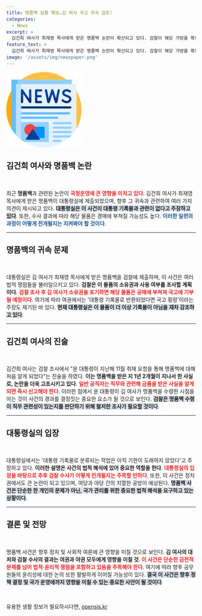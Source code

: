 ```yaml
---
title: 명품백 실물 확보…김 여사 국고 귀속 검토!
categories:
  - News
excerpt: >
  김건희 여사가 최재영 목사에게 받은 명품백 논란이 확산되고 있다. 검찰이 해당 가방을 확보하고 국고 귀속 방안을 검토 중이며, 대통령실은 이미 명품백이 기록물이 아니라고 해명했다. 사건의 전모가 밝혀질 수 있을지 주목된다!
feature_text: >
  김건희 여사가 최재영 목사에게 받은 명품백 논란이 확산되고 있다. 검찰이 해당 가방을 확보하고 국고 귀속 방안을 검토 중이며, 대통령실은 이미 명품백이 기록물이 아니라고 해명했다. 사건의 전모가 밝혀질 수 있을지 주목된다!
image: '/assets/img/newspaper.png'
---
```


<p><img src="/assets/img/newspaper.png" alt="kimp 속보" /></p>

<h2 data-ke-size="size26">김건희 여사와 명품백 논란</h2>

<p data-ke-size="size16">&nbsp;</p>

<p>최근 <b>명품백</b>과 관련된 논란이 <b><span style="color: #ee2323;">국정운영에 큰 영향을 미치고 있다</span></b>. 김건희 여사가 최재영 목사에게 받은 명품백이 대통령실에 제출되었으며, 향후 그 귀속과 관련하여 여러 가지 의견이 제시되고 있다. <b><span style="background-color: #21538527;">대통령실은 이 사건이 대통령 기록물과 관련이 없다고 주장하고 있다</span></b>. 또한, 수사 결과에 따라 해당 물품은 경매에 부쳐질 가능성도 높다. <b><span style="color: #1a5490;">이러한 일련의 과정이 어떻게 전개될지는 지켜봐야 할 것이다</span></b>.</p>

<hr>

<h2 data-ke-size="size26">명품백의 귀속 문제</h2>

<p data-ke-size="size16">&nbsp;</p>

<p>대통령실은 김 여사가 최재영 목사에게 받은 명품백을 검찰에 제출하며, 이 사건은 여러 법적 쟁점들을 불러일으키고 있다. <b>검찰은 이 물품의 소유권과 사용 여부를 조사할 계획이다</b>. <b><span style="color: #ee2323;">검찰 조사 후 김 여사가 소유권을 포기하면 해당 물품은 공매에 부쳐져 국고에 기부될 예정이다</span></b>. 여기에 따라 여권에서는 '대통령 기록물로 반환되었다면 국고 횡령'이라는 주장도 제기된 바 있다. <b><span style="background-color: #21538527;">현재 대통령실은 이 물품이 더 이상 기록물이 아님을 재차 강조하고 있다</span></b>.</p>

<hr>

<h2 data-ke-size="size26">김건희 여사의 진술</h2>

<p data-ke-size="size16">&nbsp;</p>

<p>김건희 여사는 검찰 조사에서 "윤 대통령이 지난해 11월 취재 요청을 통해 명품백에 대해 처음 알게 되었다"는 진술을 하였다. <b>이는 명품백을 받은 지 1년 2개월이 지나서 한 사실로, 논란을 더욱 고조시키고 있다</b>. <b><span style="color: #ee2323;">일반 공직자는 직무와 관련해 금품을 받은 사실을 알게 되면 즉시 신고해야 한다</span></b>. 이러한 점에서 윤 대통령이 김 여사가 명품백을 수령한 시점을 아는 것이 사건의 경과를 결정짓는 중요한 요소가 될 것으로 보인다. <b><span style="background-color: #21538527;">검찰은 명품백 수령이 직무 관련성이 있는지를 판단하기 위해 철저한 조사가 필요할 것이다</span></b>.</p>

<hr>

<h2 data-ke-size="size26">대통령실의 입장</h2>

<p data-ke-size="size16">&nbsp;</p>

<p>대통령실에서는 '대통령 기록물로 분류되는 작업은 아직 기한이 도래하지 않았다'고 주장하고 있다. <b>이러한 설명은 사건의 법적 해석에 있어 중요한 역할을 한다</b>. <b><span style="color: #ee2323;">대통령실의 입장을 바탕으로 추후 검찰 수사가 어떻게 전개될지는 주목할 만하다</span></b>. 또한, 이 사건은 정치권에서도 큰 논란이 되고 있으며, 여당과 야당 간의 치열한 공방이 예상된다. <b><span style="background-color: #21538527;">명품백 사건은 단순한 한 개인의 문제가 아닌, 국가 관리를 위한 중요한 법적 해석을 요구하고 있는 상황이다</span></b>.</p>

<hr>

<h2 data-ke-size="size26">결론 및 전망</h2>

<p data-ke-size="size16">&nbsp;</p>

<p>명품백 사건은 향후 정치 및 사회적 여론에 큰 영향을 미칠 것으로 보인다. <b>김 여사의 대처와 검찰 수사의 결과는 여권과 야권 모두에게 영향을 미칠 것</b>. <b><span style="color: #ee2323;">이 사건은 단순한 금전적 문제를 넘어 법적·윤리적 쟁점을 포함하고 있음을 주목해야 한다</span></b>. 여기에 따라 향후 공무원들의 윤리성에 대한 논의 또한 활발하게 이어질 가능성이 있다. <b><span style="background-color: #21538527;">결국 이 사건은 향후 정책 결정 및 국가 운영에까지 영향을 미칠 수 있는 중요한 사안이 될 것이다</span></b>. </p>

<p data-ke-size="size16">&nbsp;</p>
유용한 생활 정보가 필요하시다면, <a href="https://opensis.kr" rel="dofollow">opensis.kr</a>


